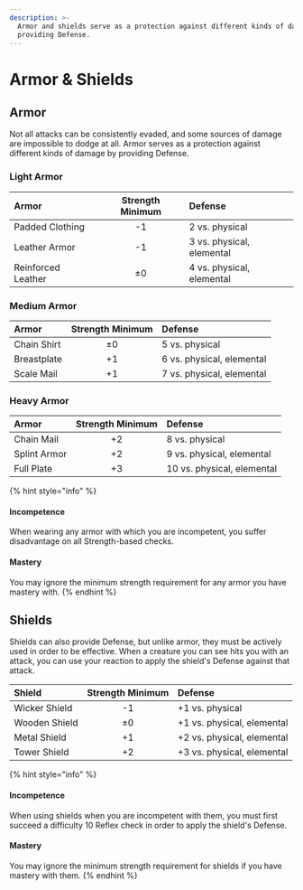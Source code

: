```yaml
---
description: >-
  Armor and shields serve as a protection against different kinds of damage by
  providing Defense.
---
```


# Armor & Shields

## Armor

Not all attacks can be consistently evaded, and some sources of damage are impossible to dodge at all. Armor serves as a protection against different kinds of damage by providing Defense.

### Light Armor

| Armor | Strength Minimum | Defense |
| :--- | :---: | :--- |
| Padded Clothing | -1 | 2 vs. physical |
| Leather Armor | -1 | 3 vs. physical, elemental |
| Reinforced Leather | ±0 | 4 vs. physical, elemental |

### Medium Armor

| Armor | Strength Minimum | Defense |
| :--- | :---: | :--- |
| Chain Shirt | ±0 | 5 vs. physical |
| Breastplate | +1 | 6 vs. physical, elemental |
| Scale Mail | +1 | 7 vs. physical, elemental |

### Heavy Armor

| Armor | Strength Minimum | Defense |
| :--- | :---: | :--- |
| Chain Mail | +2 | 8 vs. physical |
| Splint Armor | +2 | 9 vs. physical, elemental |
| Full Plate | +3 | 10 vs. physical, elemental |

{% hint style="info" %}
#### Incompetence <a id="incompetence"></a>

When wearing any armor with which you are incompetent, you suffer disadvantage on all Strength-based checks.

#### Mastery

You may ignore the minimum strength requirement for any armor you have mastery with.
{% endhint %}

## Shields

Shields can also provide Defense, but unlike armor, they must be actively used in order to be effective. When a creature you can see hits you with an attack, you can use your reaction to apply the shield's Defense against that attack.

| Shield | Strength Minimum | Defense |
| :--- | :---: | :--- |
| Wicker Shield | -1 | +1 vs. physical |
| Wooden Shield | ±0 | +1 vs. physical, elemental |
| Metal Shield | +1 | +2 vs. physical, elemental |
| Tower Shield | +2 | +3 vs. physical, elemental |

{% hint style="info" %}
#### Incompetence <a id="incompetence"></a>

When using shields when you are incompetent with them, you must first succeed a difficulty 10 Reflex check in order to apply the shield's Defense.

#### Mastery

You may ignore the minimum strength requirement for shields if you have mastery with them.
{% endhint %}

